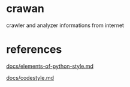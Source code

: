 # crawan

crawler and analyzer informations from internet

# references

[docs/elements-of-python-style.md](https://github.com/Locchuong96/elements-of-python-style)

[docs/codestyle.md](https://github.com/updog/codestyle/blob/master/README.md)
